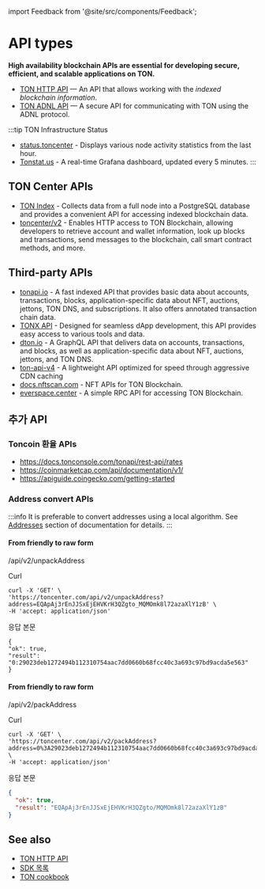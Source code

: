 import Feedback from '@site/src/components/Feedback';

# API types

**High availability blockchain APIs are essential for developing secure, efficient, and scalable applications on TON.**

- [TON HTTP API](/v3/guidelines/dapps/apis-sdks/ton-http-apis) — An API that allows working with the *indexed blockchain information*.
- [TON ADNL API](/v3/guidelines/dapps/apis-sdks/ton-adnl-apis) — A secure API for communicating with TON using the ADNL protocol.

:::tip TON Infrastructure Status

- [status.toncenter](https://status.toncenter.com/) - Displays various node activity statistics from the last hour.
- [Tonstat.us](https://tonstat.us/) - A real-time Grafana dashboard, updated every 5 minutes.
  :::

## TON Center APIs

- [TON Index](https://toncenter.com/api/v3/) - Collects data from a full node into a PostgreSQL database and provides a convenient API for accessing indexed blockchain data.
- [toncenter/v2](https://toncenter.com/) - Enables HTTP access to TON Blockchain, allowing developers to retrieve account and wallet information, look up blocks and transactions, send messages to the blockchain, call smart contract methods, and more.

## Third-party APIs

- [tonapi.io](https://docs.tonconsole.com/tonapi) - A fast indexed API that provides basic data about accounts, transactions, blocks, application-specific data about NFT, auctions, jettons, TON DNS, and subscriptions. It also offers annotated transaction chain data.
- [TONX API](https://docs.tonxapi.com/) - Designed for seamless dApp development, this API provides easy access to various tools and data.
- [dton.io](https://dton.io/graphql/) - A GraphQL API that delivers data on accounts, transactions, and blocks, as well as application-specific data about NFT, auctions, jettons, and TON DNS.
- [ton-api-v4](https://mainnet-v4.tonhubapi.com) - A lightweight API optimized for speed through aggressive CDN caching
- [docs.nftscan.com](https://docs.nftscan.com/reference/ton/model/asset-model) - NFT APIs for TON Blockchain.
- [everspace.center](https://everspace.center/toncoin) - A simple RPC API for accessing TON Blockchain.

## 추가 API

### Toncoin 환율 APIs

- https://docs.tonconsole.com/tonapi/rest-api/rates
- https://coinmarketcap.com/api/documentation/v1/
- https://apiguide.coingecko.com/getting-started

### Address convert APIs

:::info
It is preferable to convert addresses using a local algorithm. See [Addresses](/v3/documentation/smart-contracts/addresses) section of documentation for details.
:::

#### From friendly to raw form

/api/v2/unpackAddress

Curl

```curl
curl -X 'GET' \
'https://toncenter.com/api/v2/unpackAddress?address=EQApAj3rEnJJSxEjEHVKrH3QZgto_MQMOmk8l72azaXlY1zB' \
-H 'accept: application/json'
```

응답 본문

```curl
{
"ok": true,
"result": "0:29023deb1272494b112310754aac7dd0660b68fcc40c3a693c97bd9acda5e563"
}
```

#### From friendly to raw form

/api/v2/packAddress

Curl

```curl
curl -X 'GET' \
'https://toncenter.com/api/v2/packAddress?address=0%3A29023deb1272494b112310754aac7dd0660b68fcc40c3a693c97bd9acda5e563' \
-H 'accept: application/json'
```

응답 본문

```json
{
  "ok": true,
  "result": "EQApAj3rEnJJSxEjEHVKrH3QZgto/MQMOmk8l72azaXlY1zB"
}
```

## See also

- [TON HTTP API](/v3/guidelines/dapps/apis-sdks/ton-http-apis)
- [SDK 목록](/v3/guidelines/dapps/apis-sdks/sdk)
- [TON cookbook](/v3/guidelines/dapps/cookbook)

<Feedback />

